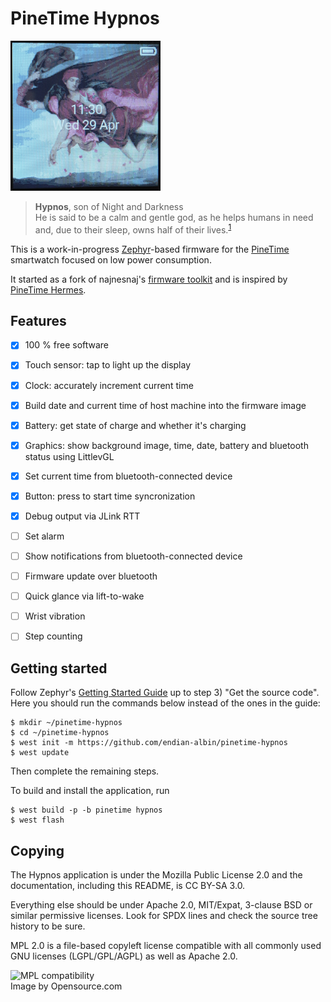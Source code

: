 # PineTime Hypnos

<img src="hypnos/hypnos-photo.png" title="Background image: Night and Sleep by Evelyn De Morgan (1878)" width="240px" height="240px">

> **Hypnos**, son of Night and Darkness</br>
> He is said to be a calm and gentle god, as he helps humans in need and, due to their sleep, owns
> half of their lives.<sup>[1](https://en.wikipedia.org/wiki/Hypnos)</sup>

This is a work-in-progress [Zephyr](https://www.zephyrproject.org/)-based firmware for the
[PineTime](https://www.pine64.org/pinetime/) smartwatch focused on low power consumption.

It started as a fork of najnesnaj's [firmware toolkit](https://github.com/najnesnaj/pinetime-zephyr)
and is inspired by [PineTime Hermes](https://github.com/Dejvino/pinetime-hermes-firmware).

## Features

- [x] 100 % free software
- [x] Touch sensor: tap to light up the display
- [x] Clock: accurately increment current time
- [x] Build date and current time of host machine into the firmware image
- [x] Battery: get state of charge and whether it's charging
- [x] Graphics: show background image, time, date, battery and bluetooth status using LittlevGL
- [x] Set current time from bluetooth-connected device
- [x] Button: press to start time syncronization
- [x] Debug output via JLink RTT
- [ ] Set alarm
- [ ] Show notifications from bluetooth-connected device
- [ ] Firmware update over bluetooth
- [ ] Quick glance via lift-to-wake
- [ ] Wrist vibration
- [ ] Step counting


## Getting started

Follow Zephyr's [Getting Started Guide](https://docs.zephyrproject.org/latest/getting_started/index.html)
up to step 3) "Get the source code". Here you should run the commands below
instead of the ones in the guide:

```
$ mkdir ~/pinetime-hypnos
$ cd ~/pinetime-hypnos
$ west init -m https://github.com/endian-albin/pinetime-hypnos
$ west update
```

Then complete the remaining steps.

To build and install the application, run

```
$ west build -p -b pinetime hypnos
$ west flash
```


## Copying

The Hypnos application is under the Mozilla Public License 2.0 and
the documentation, including this README, is CC BY-SA 3.0.

Everything else should be under Apache 2.0, MIT/Expat, 3-clause BSD or similar
permissive licenses. Look for SPDX lines and check the source tree
history to be sure.

MPL 2.0 is a file-based copyleft license compatible with all commonly used
GNU licenses (LGPL/GPL/AGPL) as well as Apache 2.0.

![MPL compatibility](https://opensource.com/sites/default/files/styles/image-full-size/public/lead-images/OSCD_MPL2_520x292_FINAL.png?itok=6vv4XnEz)
<br />Image by Opensource.com

